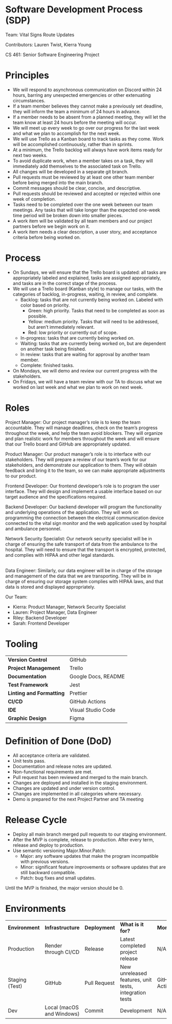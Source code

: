 # Software Development Process (SDP)

Team: Vital Signs Route Updates 

Contributors: Lauren Twist, Kierra Young

CS 461: Senior Software Engineering Project

# **Principles** 



* We will respond to asynchronous communication on Discord within 24 hours, barring any unexpected emergencies or other extenuating circumstances.
* If a team member believes they cannot make a previously set deadline, they will inform the team a minimum of 24 hours in advance.
* If a member needs to be absent from a planned meeting, they will let the team know at least 24 hours before the meeting will occur.
* We will meet up every week to go over our progress for the last week and what we plan to accomplish for the next week.
* We will use Trello as a Kanban board to track tasks as they come. Work will be accomplished continuously, rather than in sprints. 
* At a minimum, the Trello backlog will always have work items ready for next two weeks.
* To avoid duplicate work, when a member takes on a task, they will immediately add themselves to the associated task on Trello.
* All changes will be developed in a separate git branch.
* Pull requests must be reviewed by at least one other team member before being merged into the main branch.
* Commit messages should be clear, concise, and descriptive.
* Pull requests should be reviewed and accepted or rejected within one week of completion.
* Tasks need to be completed over the one week between our team meetings. Any tasks that will take longer than the expected one-week time period will be broken down into smaller pieces.
* A work item will be validated by all team members and our project partners before we begin work on it. 
* A work item needs a clear description, a user story, and acceptance criteria before being worked on.


# **Process**



* On Sundays, we will ensure that the Trello board is updated: all tasks are appropriately labeled and explained, tasks are assigned appropriately, and tasks are in the correct stage of the process.
* We will use a Trello board (Kanban style) to manage our tasks, with the categories of backlog, in-progress, waiting, in review, and complete.
    * Backlog: tasks that are not currently being worked on. Labeled with color based on priority.
        * Green: high priority. Tasks that need to be completed as soon as possible.
        * Yellow: medium priority. Tasks that will need to be addressed, but aren’t immediately relevant.
        * Red: low priority or currently out of scope.
    * In-progress: tasks that are currently being worked on.
    * Waiting: tasks that are currently being worked on, but are dependent on another task being finished.
    * In review: tasks that are waiting for approval by another team member.
    * Complete: finished tasks.
* On Mondays, we will demo and review our current progress with the stakeholders.
* On Fridays, we will have a team review with our TA to discuss what we worked on last week and what we plan to work on next week.


# **Roles** 

Project Manager: Our project manager’s role is to keep the team accountable. They will manage deadlines, check on the team’s progress throughout the week, and help the team avoid blockers. They will organize and plan realistic work for members throughout the week and will ensure that our Trello board and GitHub are appropriately updated.

Product Manager: Our product manager’s role is to interface with our stakeholders. They will prepare a review of our team’s work for our stakeholders, and demonstrate our application to them. They will obtain feedback and bring it to the team, so we can make appropriate adjustments to our product.

Frontend Developer: Our frontend developer’s role is to program the user interface. They will design and implement a usable interface based on our target audience and the specifications required.

Backend Developer: Our backend developer will program the functionality and underlying operations of the application. They will work on programming the connection between the electrical communication device connected to the vital sign monitor and the web application used by hospital and ambulance personnel.

Network Security Specialist: Our network security specialist will be in charge of ensuring the safe transport of data from the ambulance to the hospital. They will need to ensure that the transport is encrypted, protected, and complies with HIPAA and other legal standards. 

 \
Data Engineer: Similarly, our data engineer will be in charge of the storage and management of the data that we are transporting. They will be in charge of ensuring our storage system complies with HIPAA laws, and that data is stored and displayed appropriately.

Our Team:



* Kierra: Product Manager, Network Security Specialist
* Lauren: Project Manager, Data Engineer
* Riley: Backend Developer
* Sarah: Frontend Developer


# **Tooling**


<table>
  <tr>
   <td><strong>Version Control</strong>
   </td>
   <td>GitHub
   </td>
  </tr>
  <tr>
   <td><strong>Project Management</strong>
   </td>
   <td>Trello
   </td>
  </tr>
  <tr>
   <td><strong>Documentation</strong>
   </td>
   <td>Google Docs, README
   </td>
  </tr>
  <tr>
   <td><strong>Test Framework</strong>
   </td>
   <td>Jest
   </td>
  </tr>
  <tr>
   <td><strong>Linting and Formatting</strong>
   </td>
   <td>Prettier
   </td>
  </tr>
  <tr>
   <td><strong>CI/CD</strong>
   </td>
   <td>GitHub Actions
   </td>
  </tr>
  <tr>
   <td><strong>IDE</strong>
   </td>
   <td>Visual Studio Code
   </td>
  </tr>
  <tr>
   <td><strong>Graphic Design</strong>
   </td>
   <td>Figma
   </td>
  </tr>
</table>



# **Definition of Done (DoD)** 



* All acceptance criteria are validated.
* Unit tests pass.
* Documentation and release notes are updated.
* Non-functional requirements are met.
* Pull request has been reviewed and merged to the main branch.
* Changes are deployed and installed in the staging environment.
* Changes are updated and under version control.
* Changes are implemented in all categories where necessary.
* Demo is prepared for the next Project Partner and TA meeting


# **Release Cycle** 



* Deploy all main branch merged pull requests to our staging environment.
* After the MVP is complete, release to production. After every term, release and deploy to production.
* Use semantic versioning Major.Minor.Patch:
    * Major: any software updates that make the program incompatible with previous versions.
    * Minor: significant feature improvements or software updates that are still backward compatible.
    * Patch: bug fixes and small updates.

Until the MVP is finished, the major version should be 0.


# **Environments**


<table>
  <tr>
   <td><strong>Environment</strong>
   </td>
   <td><strong>Infrastructure</strong>
   </td>
   <td><strong>Deployment</strong>
   </td>
   <td><strong>What is it for?</strong>
   </td>
   <td><strong>Monitoring</strong>
   </td>
  </tr>
  <tr>
   <td>Production
   </td>
   <td>Render through CI/CD
   </td>
   <td>Release
   </td>
   <td>Latest completed project release 
   </td>
   <td>N/A
   </td>
  </tr>
  <tr>
   <td>Staging (Test)
   </td>
   <td>GitHub
   </td>
   <td>Pull Request
   </td>
   <td>New unreleased features, unit tests, integration tests
   </td>
   <td>GitHub Actions
   </td>
  </tr>
  <tr>
   <td>Dev
   </td>
   <td>Local (macOS and Windows)
   </td>
   <td>Commit
   </td>
   <td>Development
   </td>
   <td>N/A
   </td>
  </tr>
</table>